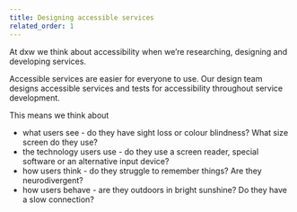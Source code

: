 ```yaml
---
title: Designing accessible services
related_order: 1
---
```

At dxw we think about accessibility when we’re researching, designing and developing services. 

Accessible services are easier for everyone to use. Our design team designs accessible services and tests for accessibility throughout service development.

This means we think about

* what users see - do they have sight loss or colour blindness? What size screen do they use?
* the technology users use - do they use a screen reader, special software or an alternative input device?
* how users think - do they struggle to remember things? Are they neurodivergent?
* how users behave - are they outdoors in bright sunshine? Do they have a slow connection?